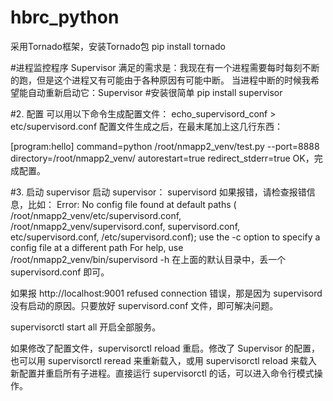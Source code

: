 # hbrc_python
采用Tornado框架，安装Tornado包
pip install tornado

#进程监控程序  Supervisor
满足的需求是：我现在有一个进程需要每时每刻不断的跑，但是这个进程又有可能由于各种原因有可能中断。
当进程中断的时候我希望能自动重新启动它：Supervisor
#安装很简单
pip install supervisor

#2. 配置
可以用以下命令生成配置文件：
  echo_supervisord_conf > etc/supervisord.conf
配置文件生成之后，在最末尾加上这几行东西：


[program:hello]
command=python /root/nmapp2_venv/test.py --port=8888
directory=/root/nmapp2_venv/
autorestart=true
redirect_stderr=true
OK，完成配置。

#3. 启动 supervisor
启动 supervisor：
supervisord
如果报错，请检查报错信息，比如：
Error: No config file found at default paths (
/root/nmapp2_venv/etc/supervisord.conf,
/root/nmapp2_venv/supervisord.conf,
supervisord.conf,
etc/supervisord.conf,
/etc/supervisord.conf); use the -c option to specify a config file at a different path
For help, use /root/nmapp2_venv/bin/supervisord -h
在上面的默认目录中，丢一个 supervisord.conf 即可。

如果报 http://localhost:9001 refused connection 错误，那是因为 supervisord 没有启动的原因。只要放好 supervisord.conf 文件，即可解决问题。

supervisorctl start all 开启全部服务。

如果修改了配置文件，supervisorctl reload 重启。修改了 Supervisor 的配置，也可以用 supervisorctl reread 来重新载入，或用 supervisorctl reload 来载入新配置并重启所有子进程。直接运行 supervisorctl 的话，可以进入命令行模式操作。
